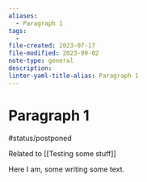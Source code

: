 ```yaml
---
aliases:
  - Paragraph 1
tags:
  - 
file-created: 2023-07-17
file-modified: 2023-09-02
note-type: general
description: 
linter-yaml-title-alias: Paragraph 1
---
```


# Paragraph 1

#status/postponed

Related to [[Testing some stuff]]

Here I am, some writing some text.
